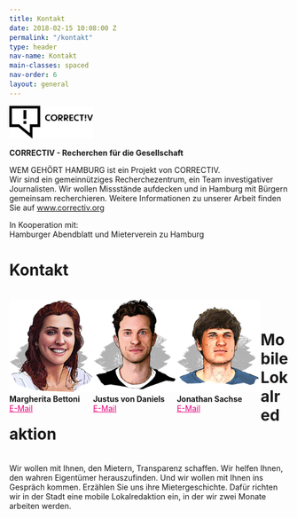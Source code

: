 ```yaml
---
title: Kontakt
date: 2018-02-15 10:08:00 Z
permalink: "/kontakt"
type: header
nav-name: Kontakt
main-classes: spaced
nav-order: 6
layout: general
---
```


<a href="https://correctiv.org" target="blank"><img src="/assets/images/logos/correctiv.jpg" width="30%"></a>

**CORRECTIV - Recherchen für die Gesellschaft**

WEM GEHÖRT HAMBURG ist ein Projekt von CORRECTIV.<br>
Wir sind ein gemeinnütziges Recherchezentrum,
ein Team investigativer Journalisten. Wir wollen
Missstände aufdecken und in Hamburg mit Bürgern
gemeinsam recherchieren. Weitere Informationen zu unserer Arbeit finden Sie auf <a style="color: #e5007d" href="https://correctiv.org" target="blank">www.correctiv.org</a>

In Kooperation mit:<br>
Hamburger Abendblatt und Mieterverein zu Hamburg

# Kontakt
<br>

<div style="float:left; width:30%">
<img src="/assets/images/margherita-bettoni.png">
<strong>Margherita Bettoni</strong>
<br>
<a style="color: #e5007d" href="mailto:margherita.bettoni@correctiv.org">E-Mail</a>
</div>

<div style="float:left; width:30%">
<img src="/assets/images/justus-von-daniels.png">
<strong>Justus von Daniels</strong>
<br>
<a style="color: #e5007d" href="mailto:justus.von.daniels@correctiv.org">E-Mail</a>
</div>

<div style="float:left; width:30%">
<img src="/assets/images/jonathan-sachse.png">
<strong>Jonathan Sachse</strong>
<br>
<a style="color: #e5007d" href="mailto:jonathan.sachse@correctiv.org">E-Mail</a>
</div>

<br>

# Mobile Lokalredaktion
<br>
Wir wollen mit Ihnen, den Mietern, Transparenz
schaffen. Wir helfen Ihnen, den wahren
Eigentümer herauszufinden. Und wir wollen mit
Ihnen ins Gespräch kommen. Erzählen Sie uns ihre
Mietergeschichte. Dafür richten wir in der Stadt eine
mobile Lokalredaktion ein, in der wir zwei Monate
arbeiten werden.